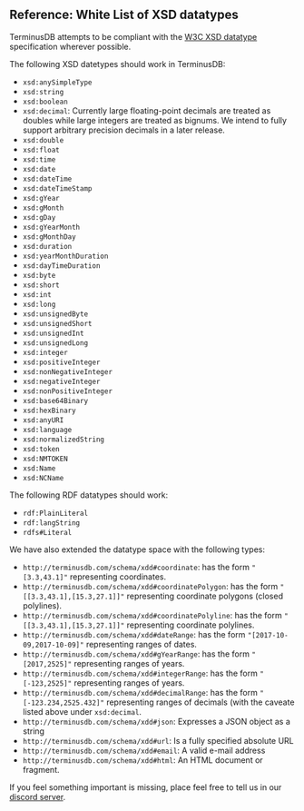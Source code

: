 ## Reference: White List of XSD datatypes

TerminusDB attempts to be compliant with the [W3C XSD
datatype](https://www.w3.org/TR/2012/REC-xmlschema11-2-20120405/)
specification wherever possible.

The following XSD datetypes should work in TerminusDB:

* `xsd:anySimpleType`
* `xsd:string`
* `xsd:boolean`
* `xsd:decimal`: Currently large floating-point decimals are treated
  as doubles while large integers are treated as bignums. We intend to
  fully support arbitrary precision decimals in a later release.
* `xsd:double`
* `xsd:float`
* `xsd:time`
* `xsd:date`
* `xsd:dateTime`
* `xsd:dateTimeStamp`
* `xsd:gYear`
* `xsd:gMonth`
* `xsd:gDay`
* `xsd:gYearMonth`
* `xsd:gMonthDay`
* `xsd:duration`
* `xsd:yearMonthDuration`
* `xsd:dayTimeDuration`
* `xsd:byte`
* `xsd:short`
* `xsd:int`
* `xsd:long`
* `xsd:unsignedByte`
* `xsd:unsignedShort`
* `xsd:unsignedInt`
* `xsd:unsignedLong`
* `xsd:integer`
* `xsd:positiveInteger`
* `xsd:nonNegativeInteger`
* `xsd:negativeInteger`
* `xsd:nonPositiveInteger`
* `xsd:base64Binary`
* `xsd:hexBinary`
* `xsd:anyURI`
* `xsd:language`
* `xsd:normalizedString`
* `xsd:token`
* `xsd:NMTOKEN`
* `xsd:Name`
* `xsd:NCName`

The following RDF datatypes should work:

* `rdf:PlainLiteral`
* `rdf:langString`
* `rdfs#Literal`

We have also extended the datatype space with the following types:

* `http://terminusdb.com/schema/xdd#coordinate`: has the form `"[3.3,43.1]"` representing coordinates.
* `http://terminusdb.com/schema/xdd#coordinatePolygon`: has the form `"[[3.3,43.1],[15.3,27.1]]"` representing coordinate polygons (closed polylines).
* `http://terminusdb.com/schema/xdd#coordinatePolyline`: has the form `"[[3.3,43.1],[15.3,27.1]]"` representing coordinate polylines.
* `http://terminusdb.com/schema/xdd#dateRange`: has the form `"[2017-10-09,2017-10-09]"` representing ranges of dates.
* `http://terminusdb.com/schema/xdd#gYearRange`: has the form `"[2017,2525]"` representing ranges of years.
* `http://terminusdb.com/schema/xdd#integerRange`: has the form `"[-123,2525]"` representing ranges of years.
* `http://terminusdb.com/schema/xdd#decimalRange`: has the form `"[-123.234,2525.432]"` representing ranges of decimals (with the caveate listed above under `xsd:decimal`.
* `http://terminusdb.com/schema/xdd#json`: Expresses a JSON object as a string
* `http://terminusdb.com/schema/xdd#url`: Is a fully specified absolute URL
* `http://terminusdb.com/schema/xdd#email`: A valid e-mail address
* `http://terminusdb.com/schema/xdd#html`: An HTML document or fragment.

If you feel something important is missing, place feel free to tell
us in our [discord server](https://discord.gg/yTJKAma).
